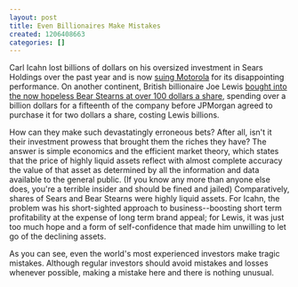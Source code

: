 ```yaml
---
layout: post
title: Even Billionaires Make Mistakes
created: 1206408663
categories: []
---
```

Carl Icahn lost billions of dollars on his oversized investment in Sears Holdings over the past year and is now [suing Motorola](http://www.nytimes.com/2008/03/24/technology/24rticahn-web.html) for its disappointing performance. On another continent, British billionaire Joe Lewis [bought into the now hopeless Bear Stearns at over 100 dollars a share](http://www.nj.com/business/index.ssf/2008/03/who_is_bear_stearns_investor_j.html), spending over a billion dollars for a fifteenth of the company before JPMorgan agreed to purchase it for two dollars a share, costing Lewis billions.

How can they make such devastatingly erroneous bets? After all, isn't it their investment prowess that brought them the riches they have? The answer is simple economics and the efficient market theory, which states that the price of highly liquid assets reflect with almost complete accuracy the value of that asset as determined by all the information and data available to the general public. (If you know any more than anyone else does, you're a terrible insider and should be fined and jailed) Comparatively, shares of Sears and Bear Stearns were highly liquid assets. For Icahn, the problem was his short-sighted approach to business--boosting short term profitability at the expense of long term brand appeal; for Lewis, it was just too much hope and a form of self-confidence that made him unwilling to let go of the declining assets.

As you can see, even the world's most experienced investors make tragic mistakes. Although regular investors should avoid mistakes and losses whenever possible, making a mistake here and there is nothing unusual.
